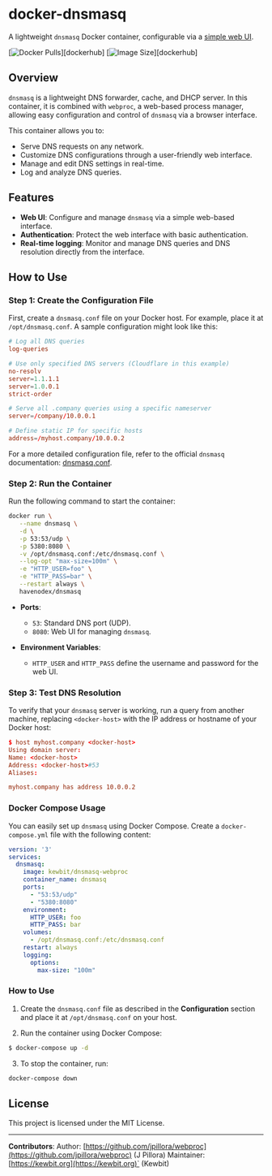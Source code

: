 # docker-dnsmasq

A lightweight `dnsmasq` Docker container, configurable via a [simple web UI](https://github.com/KewbitXMR/dnsmasq-web-ui).

[![Docker Pulls](https://img.shields.io/docker/pulls/jpillora/dnsmasq.svg)][dockerhub]
[![Image Size](https://images.microbadger.com/badges/image/jpillora/dnsmasq.svg)][dockerhub]

## Overview

`dnsmasq` is a lightweight DNS forwarder, cache, and DHCP server. In this container, it is combined with `webproc`, a web-based process manager, allowing easy configuration and control of `dnsmasq` via a browser interface.

This container allows you to:

- Serve DNS requests on any network.
- Customize DNS configurations through a user-friendly web interface.
- Manage and edit DNS settings in real-time.
- Log and analyze DNS queries.

## Features

- **Web UI**: Configure and manage `dnsmasq` via a simple web-based interface.
- **Authentication**: Protect the web interface with basic authentication.
- **Real-time logging**: Monitor and manage DNS queries and DNS resolution directly from the interface.

## How to Use

### Step 1: Create the Configuration File

First, create a `dnsmasq.conf` file on your Docker host. For example, place it at `/opt/dnsmasq.conf`. A sample configuration might look like this:

```conf
# Log all DNS queries
log-queries

# Use only specified DNS servers (Cloudflare in this example)
no-resolv
server=1.1.1.1
server=1.0.0.1
strict-order

# Serve all .company queries using a specific nameserver
server=/company/10.0.0.1

# Define static IP for specific hosts
address=/myhost.company/10.0.0.2
```

For a more detailed configuration file, refer to the official `dnsmasq` documentation: [dnsmasq.conf](http://oss.segetech.com/intra/srv/dnsmasq.conf).

### Step 2: Run the Container

Run the following command to start the container:

```bash
docker run \
   --name dnsmasq \
   -d \
   -p 53:53/udp \
   -p 5380:8080 \
   -v /opt/dnsmasq.conf:/etc/dnsmasq.conf \
   --log-opt "max-size=100m" \
   -e "HTTP_USER=foo" \
   -e "HTTP_PASS=bar" \
   --restart always \
   havenodex/dnsmasq
```

- **Ports**: 
  - `53`: Standard DNS port (UDP).
  - `8080`: Web UI for managing `dnsmasq`.
  
- **Environment Variables**: 
  - `HTTP_USER` and `HTTP_PASS` define the username and password for the web UI.


### Step 3: Test DNS Resolution

To verify that your `dnsmasq` server is working, run a query from another machine, replacing `<docker-host>` with the IP address or hostname of your Docker host:

```conf
$ host myhost.company <docker-host>
Using domain server:
Name: <docker-host>
Address: <docker-host>#53
Aliases:

myhost.company has address 10.0.0.2
```

### Docker Compose Usage

You can easily set up `dnsmasq` using Docker Compose. Create a `docker-compose.yml` file with the following content:

```yml
version: '3'
services:
  dnsmasq:
    image: kewbit/dnsmasq-webproc
    container_name: dnsmasq
    ports:
      - "53:53/udp"
      - "5380:8080"
    environment:
      HTTP_USER: foo
      HTTP_PASS: bar
    volumes:
      - /opt/dnsmasq.conf:/etc/dnsmasq.conf
    restart: always
    logging:
      options:
        max-size: "100m"
```

### How to Use

1. Create the `dnsmasq.conf` file as described in the **Configuration** section and place it at `/opt/dnsmasq.conf` on your host.

2. Run the container using Docker Compose:

```bash
$ docker-compose up -d
```

3. To stop the container, run:

```bash
docker-compose down
```

## License

This project is licensed under the MIT License.

---

**Contributors**:
Author: [https://github.com/jpillora/webproc](https://github.com/jpillora/webproc) (J Pillora)
Maintainer: [https://kewbit.org](https://kewbit.org)` (Kewbit)

[On Behalf of HavenoDEX]: https://hub.docker.com/u/havenodex/dnsmasq/

